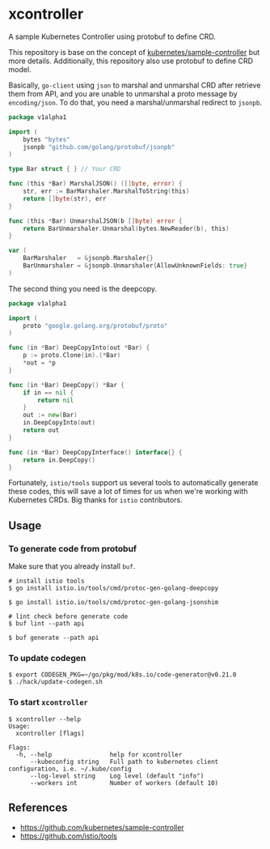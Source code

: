 # xcontroller
A sample Kubernetes Controller using protobuf to define CRD. 

This repository is base on the concept of [kubernetes/sample-controller](https://github.com/kubernetes/sample-controller) but
more details. Additionally, this repository also use protobuf to define CRD model.

Basically, `go-client` using `json` to marshal and unmarshal CRD after retrieve them from API, 
and you are unable to unmarshal a proto message by `encoding/json`. To do that, you need a marshal/unmarshal redirect 
to `jsonpb`.

```go
package v1alpha1

import (
    bytes "bytes"
    jsonpb "github.com/golang/protobuf/jsonpb"
)

type Bar struct { } // Your CRD

func (this *Bar) MarshalJSON() ([]byte, error) {
	str, err := BarMarshaler.MarshalToString(this)
	return []byte(str), err
}

func (this *Bar) UnmarshalJSON(b []byte) error {
	return BarUnmarshaler.Unmarshal(bytes.NewReader(b), this)
}

var (
	BarMarshaler   = &jsonpb.Marshaler{}
	BarUnmarshaler = &jsonpb.Unmarshaler{AllowUnknownFields: true}
)
```

The second thing you need is the deepcopy.

```go
package v1alpha1

import (
	proto "google.golang.org/protobuf/proto"
)

func (in *Bar) DeepCopyInto(out *Bar) {
	p := proto.Clone(in).(*Bar)
	*out = *p
}

func (in *Bar) DeepCopy() *Bar {
	if in == nil {
		return nil
	}
	out := new(Bar)
	in.DeepCopyInto(out)
	return out
}

func (in *Bar) DeepCopyInterface() interface{} {
	return in.DeepCopy()
}
```

Fortunately, `istio/tools` support us several tools to automatically generate these codes, this will save a lot of times
for us when we're working with Kubernetes CRDs. Big thanks for `istio` contributors.

## Usage

### To generate code from protobuf
Make sure that you already install `buf`.

```console
# install istio tools
$ go install istio.io/tools/cmd/protoc-gen-golang-deepcopy

$ go install istio.io/tools/cmd/protoc-gen-golang-jsonshim

# lint check before generate code
$ buf lint --path api

$ buf generate --path api
```

### To update codegen
```
$ export CODEGEN_PKG=~/go/pkg/mod/k8s.io/code-generator@v0.21.0
$ ./hack/update-codegen.sh 
```

### To start `xcontroller`
```console
$ xcontroller --help
Usage:
  xcontroller [flags]

Flags:
  -h, --help                help for xcontroller
      --kubeconfig string   Full path to kubernetes client configuration, i.e. ~/.kube/config
      --log-level string    Log level (default "info")
      --workers int         Number of workers (default 10)
```

## References
* https://github.com/kubernetes/sample-controller
* https://github.com/istio/tools
